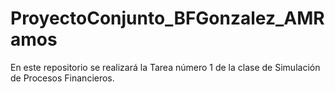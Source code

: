 # ProyectoConjunto_BFGonzalez_AMRamos
En este repositorio se realizará la Tarea número 1 de la clase de Simulación de Procesos Financieros.

